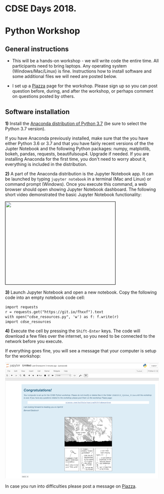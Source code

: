 # CDSE Days 2018. 
# Python Workshop 





##  General instructions

* This will be a hands-on workshop - we will write code the entire time.
All participants need to bring laptops. Any operating system (Windows/Mac/Linux) is fine.
Instructions how to install software and some additional files we will need are posted below.

* I set up a [Piazza](http://piazza.com/buffalo/spring2019/cdsepython) page
for the workshop. Please sign up so you can post question before, during, and after
the workshop, or perhaps comment on questions posted by others.  


## Software installation

**1)** Install the [Anaconda distribution of Python 3.7](https://www.anaconda.com/download)
(be sure to select the Python 3.7 version).

If you have Anaconda previously installed, make sure that the you have either Python 3.6
or 3.7 and that you have fairly recent versions of the the Jupter Notebook and the following
Python packages: numpy, matplotlib, bokeh, pandas, requests, beautifulsoup4. Upgrade if needed.
If you are installing Anaconda for the first time, you don't need to worry about it, everything
is included in the distribution.  

**2)** A part of the Anaconda distribution is the Jupyter Notebook app.  It can be launched by typing 
`jupyter notebook` in a terminal (Mac and Linux)  or command prompt (Windows). Once you execute 
this command, a web browser should open showing Jupyter Notebook dashboard.  The following short
video demonstrated the basic Jupyter Notebook functionality:

<a href="http://www.youtube.com/watch?feature=player_embedded&v=BJnro9jQ3fE?start=0&end=188
" target="_blank"><img src="http://img.youtube.com/vi/BJnro9jQ3fE/0.jpg"  width="360" height="270" border="1" /></a>



**3)** Launch Jupyter Notebook and open a new notebook. Copy the following code into an empty 
notebook code cell:

```
import requests
r = requests.get("https://git.io/fhxxf").text
with open("cdse_resources.py", 'w') as f: f.write(r)
import cdse_resources
```

**4)** Execute the cell by pressing the `Shift-Enter` keys. The code will download
a few files over the internet, so you need to be connected to the network before you
execute.

If everything goes fine, you will see a message that your computer is setup
for the workshop:

![Success](images/success.png)

In case you run into difficulties please post a message on [Piazza](http://piazza.com/buffalo/spring2019/cdsepython).
